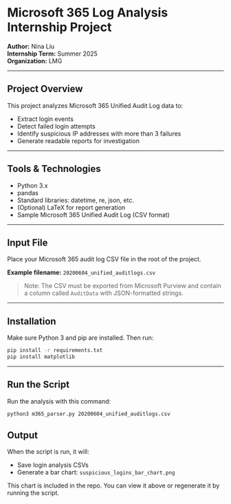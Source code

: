 # Microsoft 365 Log Analysis Internship Project

**Author:** Nina Liu  
**Internship Term:** Summer 2025  
**Organization:** LMG  

---

## Project Overview

This project analyzes Microsoft 365 Unified Audit Log data to:

- Extract login events  
- Detect failed login attempts  
- Identify suspicious IP addresses with more than 3 failures  
- Generate readable reports for investigation  

---

## Tools & Technologies

- Python 3.x  
- pandas  
- Standard libraries: datetime, re, json, etc.  
- (Optional) LaTeX for report generation  
- Sample Microsoft 365 Unified Audit Log (CSV format)  

---

## Input File

Place your Microsoft 365 audit log CSV file in the root of the project.  

**Example filename:** `20200604_unified_auditlogs.csv`

> Note: The CSV must be exported from Microsoft Purview and contain a column called `AuditData` with JSON-formatted strings.
> 

---

## Installation

Make sure Python 3 and pip are installed. Then run:

```bash
pip install -r requirements.txt
pip install matplotlib
```

---

## Run the Script

Run the analysis with this command:

```bash
python3 m365_parser.py 20200604_unified_auditlogs.csv
```
##  Output
When the script is run, it will:
- Save login analysis CSVs
- Generate a bar chart: `suspicious_logins_bar_chart.png`

This chart is included in the repo. You can view it above or regenerate it by running the script.

